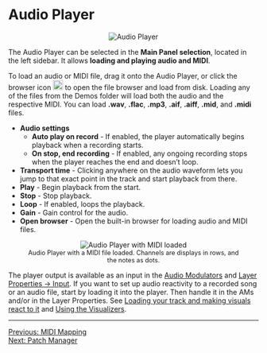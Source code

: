 # Audio Player

<div style="text-align: center;">
<figure style="text-align: center;">
  <img src="/vs2/images/main-panel-audio-player.png" alt="Audio Player" style="padding: 0px; bottom-padding: 0px" />
  <figcaption></figcaption>
</figure>
</div>

The Audio Player can be selected in the **Main Panel selection**, located in the left sidebar. It allows **loading and playing audio and MIDI**.

To load an audio or MIDI file, drag it onto the Audio Player, or click the browser icon <img src="/vs2/images/player-browser.png" alt="Audio Player Browser Icon" style="height: 20px" /> to open the file browser and load from disk. Loading any of the files from the Demos folder will load both the audio and the respective MIDI. You can load **.wav**, **.flac**, **.mp3**, **.aif**, **.aiff**, **.mid**, and **.midi** files.

- **Audio settings**
    - **Auto play on record** - If enabled, the player automatically begins playback when a recording starts.
    - **On stop, end recording** - If enabled, any ongoing recording stops when the player reaches the end and doesn’t loop.
- **Transport time** - Clicking anywhere on the audio waveform lets you jump to that exact point in the track and start playback from there.
- **Play** - Begin playback from the start.
- **Stop** - Stop playback.
- **Loop** - If enabled, loops the playback.
- **Gain** - Gain control for the audio.
- **Open browser** - Open the built-in browser for loading audio and MIDI files.

<div style="text-align: center;">
<figure style="text-align: center;">
  <img src="/vs2/images/main-panel-audio-player-midi.png" alt="Audio Player with MIDI loaded" style="padding: 0px; bottom-padding: 0px" />
  <figcaption style="font-size: 0.9em;">Audio Player with a MIDI file loaded. Channels are displays in rows, and the notes as dots.</figcaption>
</figure>
</div>

The player output is available as an input in the [Audio Modulators](modulation-sources#audio-modulators) and [Layer Properties → Input](layer-properties#input). If you want to set up audio reactivity to a recorded song or an audio file, start by loading it into the player. Then handle it in the AMs and/or in the Layer Properties. See [Loading your track and making visuals react to it](audio-reactive-visuals) and [Using the Visualizers](visualizers).

***
[Previous: MIDI Mapping](midi-mapping)<br>
[Next: Patch Manager](patch-manager)
